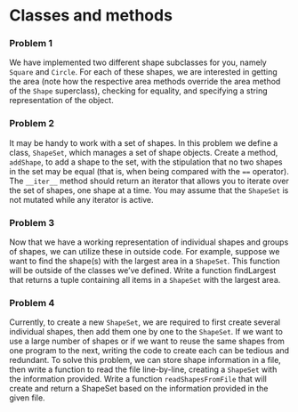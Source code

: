 # Classes and methods
### Problem 1 ###
We have implemented two different shape subclasses for you, namely `Square` and `Circle`. For each of these shapes, we are
interested in getting the area (note how the respective area methods override the area method of the `Shape` superclass),
checking for equality, and specifying a string representation of the object.

### Problem 2 ###
It may be handy to work with a set of shapes. In this problem we define a class, `ShapeSet`, which manages a set of shape
objects. Create a method, `addShape`, to add a shape to the set, with the stipulation that no two shapes in the set may be equal
(that is, when being compared with the `==` operator). The `__iter__` method should return an iterator that allows you to iterate
over the set of shapes, one shape at a time. You may assume that the `ShapeSet` is not mutated while any iterator is active.

### Problem 3 ###
Now that we have a working representation of individual shapes and groups of shapes, we can utilize these in outside code. For
example, suppose we want to find the shape(s) with the largest area in a `ShapeSet`. This function will be outside of the classes
we’ve defined.
Write a function findLargest that returns a tuple containing all items in a `ShapeSet` with the largest area. 

### Problem 4 ###
Currently, to create a new `ShapeSet`, we are required to first create several individual shapes, then add them one by one to the
`ShapeSet`. If we want to use a large number of shapes or if we want to reuse the same shapes from one program to the next,
writing the code to create each can be tedious and redundant.
To solve this problem, we can store shape information in a file, then write a function to read the file line-by-line, creating a
`ShapeSet` with the information provided.
Write a function `readShapesFromFile` that will create and return a ShapeSet based on the information provided in the
given file. 
